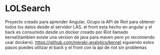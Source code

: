 # LOLSearch


Proyecto creado para aprender Angular, Ocupo la API de Riot para obtener todos los datos desde el servidor LAS. el front esta hecho en angular y el back es consumido desde un docker creado por Riot  llamado kernel(tambien existe una version de java para maven pero yo recomiendo usar dockers). https://github.com/meraki-analytics/kernel siguiendo estos pasos puedes utilizar el back y el front con la api de riot sin problemas 
